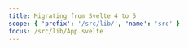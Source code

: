 ```yaml
---
title: Migrating from Svelte 4 to 5
scope: { 'prefix': '/src/lib/', 'name': 'src' }
focus: /src/lib/App.svelte
---
```

